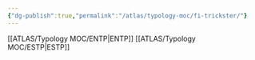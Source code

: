 ```yaml
---
{"dg-publish":true,"permalink":"/atlas/typology-moc/fi-trickster/"}
---
```



[[ATLAS/Typology MOC/ENTP\|ENTP]]
[[ATLAS/Typology MOC/ESTP\|ESTP]]

